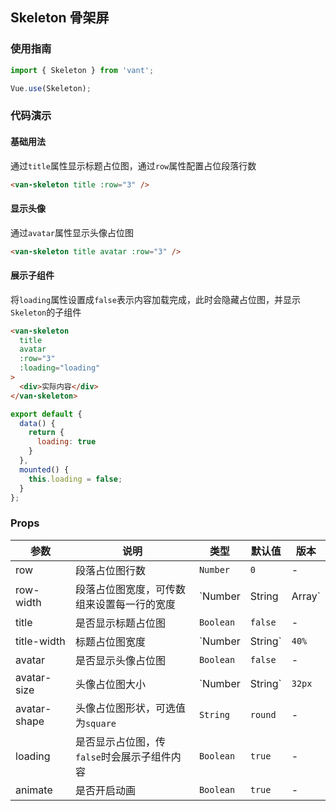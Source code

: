 ## Skeleton 骨架屏

### 使用指南

``` javascript
import { Skeleton } from 'vant';

Vue.use(Skeleton);
```

### 代码演示

#### 基础用法

通过`title`属性显示标题占位图，通过`row`属性配置占位段落行数

```html
<van-skeleton title :row="3" />
```

#### 显示头像

通过`avatar`属性显示头像占位图

```html
<van-skeleton title avatar :row="3" />
```

#### 展示子组件

将`loading`属性设置成`false`表示内容加载完成，此时会隐藏占位图，并显示`Skeleton`的子组件

```html
<van-skeleton
  title
  avatar
  :row="3"
  :loading="loading"
>
  <div>实际内容</div>
</van-skeleton>
```

```js
export default {
  data() {
    return {
      loading: true
    }
  },
  mounted() {
    this.loading = false;
  }
};
```

### Props

| 参数 | 说明 | 类型 | 默认值 | 版本 |
|------|------|------|------|------|
| row | 段落占位图行数 | `Number` | `0` | - |
| row-width | 段落占位图宽度，可传数组来设置每一行的宽度 | `Number | String | Array` | `100%` | - |
| title | 是否显示标题占位图 | `Boolean` | `false` | - |
| title-width | 标题占位图宽度 | `Number | String` | `40%` | - |
| avatar | 是否显示头像占位图 | `Boolean` | `false` | - |
| avatar-size | 头像占位图大小 | `Number | String` | `32px` | - |
| avatar-shape | 头像占位图形状，可选值为`square` | `String` | `round` | - |
| loading | 是否显示占位图，传`false`时会展示子组件内容 | `Boolean` | `true` | - |
| animate | 是否开启动画 | `Boolean` | `true` | - |
